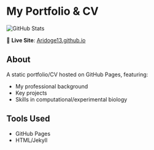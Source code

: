 # My Portfolio & CV  
![GitHub Stats](https://github-readme-stats.vercel.app/api?username=Aridoge13&show_icons=true&theme=radical)

🚀 **Live Site**: [Aridoge13.github.io](https://aridoge13.github.io) 

## About  
A static portfolio/CV hosted on GitHub Pages, featuring:  
- My professional background  
- Key projects  
- Skills in computational/experimental biology  

## Tools Used  
- GitHub Pages  
- HTML/Jekyll  
